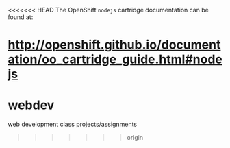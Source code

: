 <<<<<<< HEAD
The OpenShift `nodejs` cartridge documentation can be found at:

http://openshift.github.io/documentation/oo_cartridge_guide.html#nodejs
=======
# webdev
web development class projects/assignments
>>>>>>> origin
